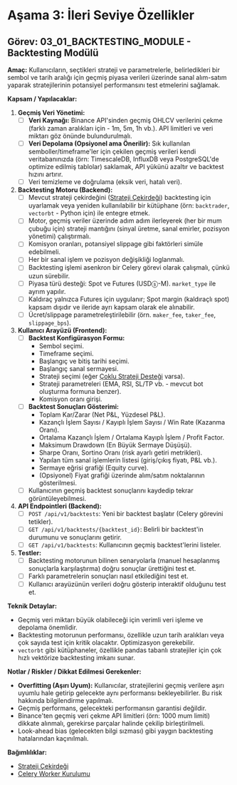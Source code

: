 # Aşama 3: İleri Seviye Özellikler

## Görev: 03_01_BACKTESTING_MODULE - Backtesting Modülü

**Amaç:** Kullanıcıların, seçtikleri strateji ve parametrelerle, belirledikleri bir sembol ve tarih aralığı için geçmiş piyasa verileri üzerinde sanal alım-satım yaparak stratejilerinin potansiyel performansını test etmelerini sağlamak.

**Kapsam / Yapılacaklar:**

1. **Geçmiş Veri Yönetimi:**
    - [ ] **Veri Kaynağı:** Binance API'sinden geçmiş OHLCV verilerini çekme (farklı zaman aralıkları için - 1m, 5m, 1h vb.). API limitleri ve veri miktarı göz önünde bulundurulmalı.
    - [ ] **Veri Depolama (Opsiyonel ama Önerilir):** Sık kullanılan semboller/timeframe'ler için çekilen geçmiş verileri kendi veritabanınızda (örn: TimescaleDB, InfluxDB veya PostgreSQL'de optimize edilmiş tablolar) saklamak, API yükünü azaltır ve backtest hızını artırır.
    - [ ] Veri temizleme ve doğrulama (eksik veri, hatalı veri).
2. **Backtesting Motoru (Backend):**
    - [ ] Mevcut strateji çekirdeğini ([Strateji Çekirdeği](_PARENT_DIR_/_PARENT_DIR_/01_MVP_DEVELOPMENT/01_03_BACKEND_STRATEGY_CORE_REFACTOR.md)) backtesting için uyarlamak veya yeniden kullanılabilir bir kütüphane (örn: `backtrader`, `vectorbt` - Python için) ile entegre etmek.
    - [ ] Motor, geçmiş veriler üzerinde adım adım ilerleyerek (her bir mum çubuğu için) strateji mantığını (sinyal üretme, sanal emirler, pozisyon yönetimi) çalıştırmalı.
    - [ ] Komisyon oranları, potansiyel slippage gibi faktörleri simüle edebilmeli.
    - [ ] Her bir sanal işlem ve pozisyon değişikliği loglanmalı.
    - [ ] Backtesting işlemi asenkron bir Celery görevi olarak çalışmalı, çünkü uzun sürebilir.
    - [ ] Piyasa türü desteği: Spot ve Futures (USDⓢ-M). `market_type` ile ayrım yapılır.
    - [ ] Kaldıraç yalnızca Futures için uygulanır; Spot margin (kaldıraçlı spot) kapsam dışıdır ve ileride ayrı kapsam olarak ele alınabilir.
    - [ ] Ücret/slippage parametreleştirilebilir (örn. `maker_fee`, `taker_fee`, `slippage_bps`).
3. **Kullanıcı Arayüzü (Frontend):**
    - [ ] **Backtest Konfigürasyon Formu:**
        - Sembol seçimi.
        - Timeframe seçimi.
        - Başlangıç ve bitiş tarihi seçimi.
        - Başlangıç sanal sermayesi.
        - Strateji seçimi (eğer [Çoklu Strateji Desteği](03_02_MULTI_STRATEGY_SUPPORT.md) varsa).
        - Strateji parametreleri (EMA, RSI, SL/TP vb. - mevcut bot oluşturma formuna benzer).
        - Komisyon oranı girişi.
    - [ ] **Backtest Sonuçları Gösterimi:**
        - Toplam Kar/Zarar (Net P&L, Yüzdesel P&L).
        - Kazançlı İşlem Sayısı / Kayıplı İşlem Sayısı / Win Rate (Kazanma Oranı).
        - Ortalama Kazançlı İşlem / Ortalama Kayıplı İşlem / Profit Factor.
        - Maksimum Drawdown (En Büyük Sermaye Düşüşü).
        - Sharpe Oranı, Sortino Oranı (risk ayarlı getiri metrikleri).
        - Yapılan tüm sanal işlemlerin listesi (giriş/çıkış fiyatı, P&L vb.).
        - Sermaye eğrisi grafiği (Equity curve).
        - (Opsiyonel) Fiyat grafiği üzerinde alım/satım noktalarının gösterilmesi.
    - [ ] Kullanıcının geçmiş backtest sonuçlarını kaydedip tekrar görüntüleyebilmesi.
4. **API Endpointleri (Backend):**
    - [ ] `POST /api/v1/backtests`: Yeni bir backtest başlatır (Celery görevini tetikler).
    - [ ] `GET /api/v1/backtests/{backtest_id}`: Belirli bir backtest'in durumunu ve sonuçlarını getirir.
    - [ ] `GET /api/v1/backtests`: Kullanıcının geçmiş backtest'lerini listeler.
5. **Testler:**
    - [ ] Backtesting motorunun bilinen senaryolarla (manuel hesaplanmış sonuçlarla karşılaştırma) doğru sonuçlar ürettiğini test et.
    - [ ] Farklı parametrelerin sonuçları nasıl etkilediğini test et.
    - [ ] Kullanıcı arayüzünün verileri doğru gösterip interaktif olduğunu test et.

**Teknik Detaylar:**

- Geçmiş veri miktarı büyük olabileceği için verimli veri işleme ve depolama önemlidir.
- Backtesting motorunun performansı, özellikle uzun tarih aralıkları veya çok sayıda test için kritik olacaktır. Optimizasyon gerekebilir.
- `vectorbt` gibi kütüphaneler, özellikle pandas tabanlı stratejiler için çok hızlı vektörize backtesting imkanı sunar.

**Notlar / Riskler / Dikkat Edilmesi Gerekenler:**

- **Overfitting (Aşırı Uyum):** Kullanıcılar, stratejilerini geçmiş verilere aşırı uyumlu hale getirip gelecekte aynı performansı bekleyebilirler. Bu risk hakkında bilgilendirme yapılmalı.
- Geçmiş performans, gelecekteki performansın garantisi değildir.
- Binance'ten geçmiş veri çekme API limitleri (örn: 1000 mum limiti) dikkate alınmalı, gerekirse parçalar halinde çekilip birleştirilmeli.
- Look-ahead bias (gelecekten bilgi sızması) gibi yaygın backtesting hatalarından kaçınılmalı.

**Bağımlılıklar:**

- [Strateji Çekirdeği](_PARENT_DIR_/_PARENT_DIR_/01_MVP_DEVELOPMENT/01_03_BACKEND_STRATEGY_CORE_REFACTOR.md)
- [Celery Worker Kurulumu](_PARENT_DIR_/_PARENT_DIR_/01_MVP_DEVELOPMENT/01_05_BACKEND_CELERY_WORKER_SETUP.md)
